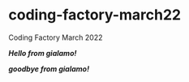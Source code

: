 # coding-factory-march22
Coding Factory March 2022

***Hello from gialamo!***

***goodbye from gialamo!***
